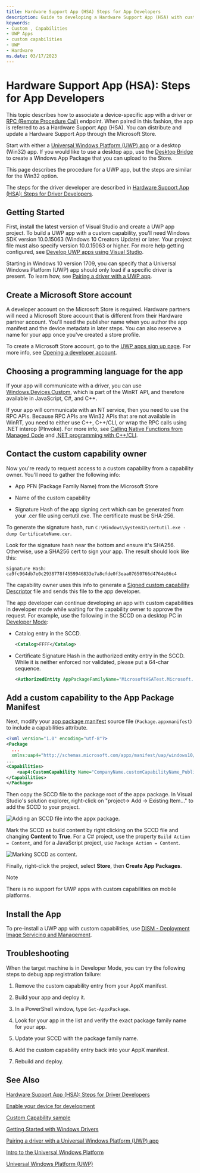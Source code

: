```yaml
---
title: Hardware Support App (HSA) Steps for App Developers
description: Guide to developing a Hardware Support App (HSA) with custom capabilities
keywords:
- Custom , Capabilities
- UWP Apps
- custom capabilities
- UWP
- Hardware
ms.date: 03/17/2023
---
```


# Hardware Support App (HSA): Steps for App Developers

This topic describes how to associate a device-specific app with a driver or [RPC (Remote Procedure Call)](/windows/desktop/Rpc/rpc-start-page) endpoint.  When paired in this fashion, the app is referred to as a Hardware Support App (HSA).  You can distribute and update a Hardware Support App through the Microsoft Store.

Start with either a [Universal Windows Platform (UWP) app](/windows/uwp/get-started/universal-application-platform-guide) or a desktop (Win32) app.  If you would like to use a desktop app, use the [Desktop Bridge](/windows/uwp/porting/desktop-to-uwp-root) to create a Windows App Package that you can upload to the Store.

This page describes the procedure for a UWP app, but the steps are similar for the Win32 option.

The steps for the driver developer are described in [Hardware Support App (HSA): Steps for Driver Developers](hardware-support-app--hsa--steps-for-driver-developers.md).

## Getting Started

First, install the latest version of Visual Studio and create a UWP app project.  To build a UWP app with a custom capability, you'll need Windows SDK version 10.0.15063 (Windows 10 Creators Update) or later. Your project file must also specify version 10.0.15063 or higher. For more help getting configured, see [Develop UWP apps using Visual Studio](/windows/uwp/develop/).

Starting in Windows 10 version 1709, you can specify that a Universal Windows Platform (UWP) app should only load if a specific driver is present.  To learn how, see [Pairing a driver with a UWP app](../install/pairing-app-and-driver-versions.md).

## Create a Microsoft Store account

A developer account on the Microsoft Store is required. Hardware partners will need a Microsoft Store account that is different from their Hardware partner account. You'll need the publisher name when you author the app manifest and the device metadata in later steps. You can also reserve a name for your app once you've created a store profile.

To create a Microsoft Store account, go to the [UWP apps sign up page](https://developer.microsoft.com/store/register/). For more info, see [Opening a developer account](/windows/uwp/publish/opening-a-developer-account).

## Choosing a programming language for the app

If your app will communicate with a driver, you can use [Windows.Devices.Custom](/uwp/api/windows.devices.custom), which is part of the WinRT API, and therefore available in JavaScript, C#, and C++.

If your app will communicate with an NT service, then you need to use the RPC APIs.  Because RPC APIs are Win32 APIs that are not available in WinRT, you need to either use C++, C++/CLI, or wrap the RPC calls using .NET interop (PInvoke).  For more info, see [Calling Native Functions from Managed Code](/cpp/dotnet/calling-native-functions-from-managed-code) and [.NET programming with C++/CLI](/cpp/dotnet/dotnet-programming-with-cpp-cli-visual-cpp?view=msvc-160&preserve-view=true).

## Contact the custom capability owner

Now you're ready to request access to a custom capability from a capability owner.  You'll need to gather the following info:

- App PFN (Package Family Name) from the Microsoft Store

- Name of the custom capability

- Signature Hash of the app signing cert which can be generated from your .cer file using certutil.exe. The certificate must be SHA-256.

To generate the signature hash, run `C:\Windows\System32\certutil.exe -dump CertificateName.cer`.

Look for the signature hash near the bottom and ensure it's SHA256.  Otherwise, use a SHA256 cert to sign your app.  The result should look like this:

```output
Signature Hash:
ca9fc964db7e0c2938778f4559946833e7a8cfde0f3eaa07650766d4764e86c4
```

The capability owner uses this info to generate a [Signed custom capability Descriptor](hardware-support-app--hsa--steps-for-driver-developers.md#sccd-xml-schema) file and sends this file to the app developer.

The app developer can continue developing an app with custom capabilities in developer mode while waiting for the capability owner to approve the request. For example, use the following in the SCCD on a desktop PC in [Developer Mode](/windows/uwp/get-started/enable-your-device-for-development):

- Catalog entry in the SCCD.

    ```xml
    <Catalog>FFFF</Catalog>
    ```

- Certificate Signature Hash in the authorized entity entry in the SCCD. While it is
    neither enforced nor validated, please put a 64-char sequence.

    ```xml
    <AuthorizedEntity AppPackageFamilyName="MicrosoftHSATest.Microsoft.SDKSamples.Hsa.CPP_q536wpkpf5cy2" CertificateSignatureHash="ca9fc964db7e0c2938778f4559946833e7a8cfde0f3eaa07650766d4764e86c4"></AuthorizedEntity>
    ```

## Add a custom capability to the App Package Manifest

Next, modify your [app package manifest](/uwp/schemas/appxpackage/appx-package-manifest) source file (`Package.appxmanifest`) to include a capabilities attribute.

```xml
<?xml version="1.0" encoding="utf-8"?>
<Package
  ...
  xmlns:uap4="http://schemas.microsoft.com/appx/manifest/uap/windows10/4">
...
<Capabilities>
    <uap4:CustomCapability Name="CompanyName.customCapabilityName_PublisherID"/>
</Capabilities>
</Package>
```

Then copy the SCCD file to the package root of the appx package. In Visual Studio's solution explorer, right-click on "project-&gt; Add -&gt; Existing Item…" to add the SCCD to your project.

![Adding an SCCD file into the appx package.](images/addSCCDToAppx.png)

Mark the SCCD as build content by right clicking on the SCCD file and changing **Content** to **True**.  For a C# project, use the property `Build Action = Content`, and for a JavaScript project, use `Package Action = Content`.

![Marking SCCD as content.](images/markSCCDAsContent.png)

Finally, right-click the project, select **Store**, then **Create App Packages**.

> [!NOTE]
> There is no support for UWP apps with custom capabilities on mobile platforms.

## Install the App

To pre-install a UWP app with custom capabilities, use [DISM - Deployment Image Servicing and Management](/windows-hardware/manufacture/desktop/dism---deployment-image-servicing-and-management-technical-reference-for-windows).

## Troubleshooting

When the target machine is in Developer Mode, you can try the following steps to debug app registration failure:

1. Remove the custom capability entry from your AppX manifest.

1. Build your app and deploy it.

1. In a PowerShell window, type `Get-AppxPackage`.

1. Look for your app in the list and verify the exact package family name for your app.

1. Update your SCCD with the package family name.

1. Add the custom capability entry back into your AppX manifest.

1. Rebuild and deploy.

## See Also

[Hardware Support App (HSA): Steps for Driver Developers](hardware-support-app--hsa--steps-for-driver-developers.md)

[Enable your device for development](/windows/uwp/get-started/enable-your-device-for-development)

[Custom Capability sample](https://github.com/Microsoft/Windows-universal-samples/tree/master/Samples/CustomCapability)

[Getting Started with Windows Drivers](../develop/getting-started-with-windows-drivers.md)

[Pairing a driver with a Universal Windows Platform (UWP) app](../install/pairing-app-and-driver-versions.md)

[Intro to the Universal Windows Platform](/windows/uwp/get-started/universal-application-platform-guide)

[Universal Windows Platform (UWP)](/windows/uwp/design/basics)
